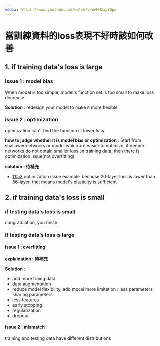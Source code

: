 ```yaml
---
media: https://www.youtube.com/watch?v=WeHM2xpYQpw
---
```

# 當訓練資料的loss表現不好時該如何改善

## 1. if training data's loss is large

### issue 1 : model bias

When model is too simple, model's function set is too small to make loss decrease

**Solution** : redesign your model to make it more flexible

### issue 2 : optimization

optimization can't find the function of lower loss 

**how to judge whether it is model bias or optimization** : Start from shallower networks or model which are easier to optimize, if deeper networks do not obtain smaller loss on training data, then there is optimization issue(not overfitting)

**solution : 待補充**

- [11:53](https://www.youtube.com/watch?v=WeHM2xpYQpw&t=714#t=11:53.71) optimization issue example, because 20-layer loss is lower than 56-layer, that means model's elasticity is sufficient

## 2. if training data's loss is small

### if testing data's loss is small

congratulation, you finish

### if testing data's loss is large

#### issue 1 : overfitting

**explaination : 待補充**

**Solution** : 
- add more traing data
- data augmentation
- reduce model flexibility, add model more limitation : less parameters, sharing parameters
- less features
- early stopping 
- regularization
- dropout

#### issue 2 : mismatch

training and testing data have different distributions